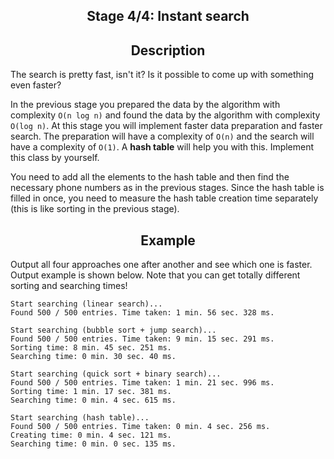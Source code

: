 <h2 style="text-align: center;">Stage 4/4: Instant search</h2>

<h2 style="text-align: center;">Description</h2>

<p>The search is pretty fast, isn't it? Is it possible to come up with something even faster?</p>

<p>In the previous stage you prepared the data by the algorithm with complexity <code class="java">O(n log n)</code> and found the data by the algorithm with complexity <code class="java">O(log n)</code>. At this stage you will implement faster data preparation and faster search. The preparation will have a complexity of <code class="java">O(n)</code> and the search will have a complexity of <code class="java">O(1)</code>. A <strong>hash table</strong> will help you with this. Implement this class by yourself.</p>

<p>You need to add all the elements to the hash table and then find the necessary phone numbers as in the previous stages. Since the hash table is filled in once, you need to measure the hash table creation time separately (this is like sorting in the previous stage).</p>

<h2 style="text-align: center;">Example</h2>

<p>Output all four approaches one after another and see which one is faster. Output example is shown below. Note that you can get totally different sorting and searching times!</p>

<pre><code class="java">Start searching (linear search)...
Found 500 / 500 entries. Time taken: 1 min. 56 sec. 328 ms.

Start searching (bubble sort + jump search)...
Found 500 / 500 entries. Time taken: 9 min. 15 sec. 291 ms.
Sorting time: 8 min. 45 sec. 251 ms.
Searching time: 0 min. 30 sec. 40 ms.

Start searching (quick sort + binary search)...
Found 500 / 500 entries. Time taken: 1 min. 21 sec. 996 ms.
Sorting time: 1 min. 17 sec. 381 ms.
Searching time: 0 min. 4 sec. 615 ms.

Start searching (hash table)...
Found 500 / 500 entries. Time taken: 0 min. 4 sec. 256 ms.
Creating time: 0 min. 4 sec. 121 ms.
Searching time: 0 min. 0 sec. 135 ms.</code></pre>